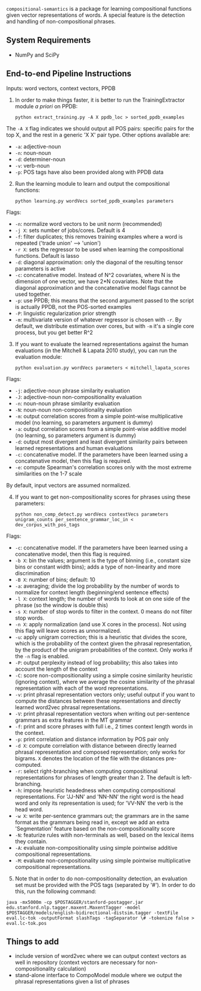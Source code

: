 `compositional-semantics` is a package for learning compositional functions given vector representations of words.  A special feature is the detection and handling of non-compositional phrases.  

## System Requirements

- NumPy and SciPy

## End-to-end Pipeline Instructions

Inputs: word vectors, context vectors, PPDB

1. In order to make things faster, it is better to run the TrainingExtractor module *a priori* on PPDB: 

   ```
   python extract_training.py -A X ppdb_loc > sorted_ppdb_examples
   ```

  The `-A X` flag indicates we should output all POS pairs: specific pairs for the top X, and the rest in a generic 'X X' pair type. Other options available are:
  - `-a`: adjective-noun
  - `-n`: noun-noun
  - `-d`: determiner-noun
  - `-v`: verb-noun
  - `-p`: POS tags have also been provided along with PPDB data

2. Run the learning module to learn and output the compositional functions:

   ```
   python learning.py wordVecs sorted_ppdb_examples parameters
   ```

  Flags:
  - `-n`: normalize word vectors to be unit norm (recommended)
  - `-j X`: sets number of jobs/cores. Default is 4
  - `-f`: filter duplicates; this removes training examples where a word is repeated ('trade union' --> 'union')
  - `-r X`: sets the regressor to be used when learning the compositional functions. Default is lasso
  - `-d`: diagonal approximation: only the diagonal of the resulting tensor parameters is active
  - `-c`: concatenative model. Instead of N^2 covariates, where N is the dimension of one vector, we have 2*N covariates. Note that the diagonal approximation and the concatenative model flags cannot be used together. 
  - `-p`: use PPDB; this means that the second argument passed to the script is actually PPDB, not the POS-sorted examples
  - `-P`: linguistic regularization prior strength
  - `-m`: multivariate version of whatever regressor is chosen with `-r`. By default, we distribute estimation over cores, but with `-m` it's a single core process, but you get better R^2

3. If you want to evaluate the learned representations against the human evaluations (in the Mitchell & Lapata 2010 study), you can run the evaluation module:

   ```
   python evaluation.py wordVecs parameters < mitchell_lapata_scores
   ```

  Flags:
  - `-j`: adjective-noun phrase similarity evaluation
  - `-J`: adjective-noun non-compositionality evaluation
  - `-n`: noun-noun phrase similarity evaluation
  - `-N`: noun-noun non-compositionality evaluation
  - `-m`: output correlation scores from a simple point-wise multiplicative model (no learning, so parameters argument is dummy)
  - `-a`: output correlation scores from a simple point-wise additive model (no learning, so parameters argument is dummy)
  - `-d`: output most divergent and least divergent similarity pairs between learned representations and human evaluations
  - `-c`: concatenative model. If the parameters have been learned using a concatenative model, then this flag is required. 
  - `-e`: compute Spearman's correlation scores only with the most extreme similarities on the 1-7 scale

  By default, input vectors are assumed normalized. 

4. If you want to get non-compositionality scores for phrases using these parameters:

   ```
   python non_comp_detect.py wordVecs contextVecs parameters unigram_counts per_sentence_grammar_loc_in < dev_corpus_with_pos_tags
   ```

  Flags:
  - `-c`: concatenative model. If the parameters have been learned using a concatenative model, then this flag is required. 
  - `-b X`: bin the values; argument is the type of binning (i.e., constant size bins or constant width bins); adds a type of non-linearity and more discrimination
  - `-B X`: number of bins; default: 10
  - `-a`: averaging; divide the log probability by the number of words to normalize for context length (beginning/end sentence effects)
  - `-l X`: context length; the number of words to look at on one side of the phrase (so the window is double this)
  - `-s X`: number of stop words to filter in the context. 0 means do not filter stop words. 
  - `-n X`: apply normalization (and use X cores in the process).  Not using this flag will leave scores as unnormalized. 
  - `-u`: apply unigram correction; this is a heuristic that divides the score, which is the probability of the context given the phrasal representation, by the product of the unigram probabilities of the context. Only works if the `-n` flag is enabled.   
  - `-P`: output perplexity instead of log probability; this also takes into account the length of the context
  - `-C`: score non-compositionality using a simple cosine similarity heuristic (ignoring context), where we average the cosine similarity of the phrasal representation with each of the word representations. 
  - `-v`: print phrasal representation vectors only; useful output if you want to compute the distances between these representations and directly learned word2vec phrasal representations. 
  - `-V`: print phrasal representation vectors when writing out per-sentence grammars as extra features in the MT grammar
  - `-f`: print and score phrases with full i.e., 2 times context length words in the context. 
  - `-p`: print correlation and distance information by POS pair only
  - `-d X`: compute correlation with distance between directly learned phrasal representation and composed representation; only works for bigrams. `X` denotes the location of the file with the distances pre-computed. 
  - `-r`: select right-branching when computing compositional representations for phrases of length greater than 2.  The default is left-branching. 
  - `-h`: impose heuristic headedness when computing compositional representations.  For 'JJ-NN' and 'NN-NN' the right word is the head word and only its representation is used; for 'VV-NN' the verb is the head word. 
  - `-w X`: write per-sentence grammars out; the grammars are in the same format as the grammars being read in, except we add an extra 'Segmentation' feature based on the non-compositionality score
  - `-N`: featurize rules witih non-terminals as well, based on the lexical items they contain. 
  - `-A`: evaluate non-compositionality using simple pointwise additive compositional representations. 
  - `-M`: evaluate non-compositionality using simple pointwise multiplicative compositional representations. 

5. Note that in order to do non-compositionality detection, an evaluation set must be provided with the POS tags (separated by '#').  In order to do this, run the following command:

  ```
  java -mx5000m -cp $POSTAGGER/stanford-postagger.jar edu.stanford.nlp.tagger.maxent.MaxentTagger -model $POSTAGGER/models/english-bidirectional-distsim.tagger -textFile eval.lc-tok -outputFormat slashTags -tagSeparator \# -tokenize false > eval.lc-tok.pos
  ```

## Things to add

- include version of word2vec where we can output context vectors as well in repository (context vectors are necessary for non-compositionality calculation)
- stand-alone interface to CompoModel module where we output the phrasal representations given a list of phrases
